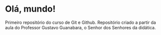 # Olá, mundo!
 Primeiro repositório do curso de Git e Github.
 Repositório criado a partir da aula do Professor Gustavo Guanabara, o Senhor dos Senhores da didática.
